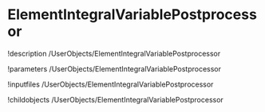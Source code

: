 <!-- MOOSE Documentation Stub: Remove this when content is added. -->

# ElementIntegralVariablePostprocessor
!description /UserObjects/ElementIntegralVariablePostprocessor

!parameters /UserObjects/ElementIntegralVariablePostprocessor

!inputfiles /UserObjects/ElementIntegralVariablePostprocessor

!childobjects /UserObjects/ElementIntegralVariablePostprocessor
